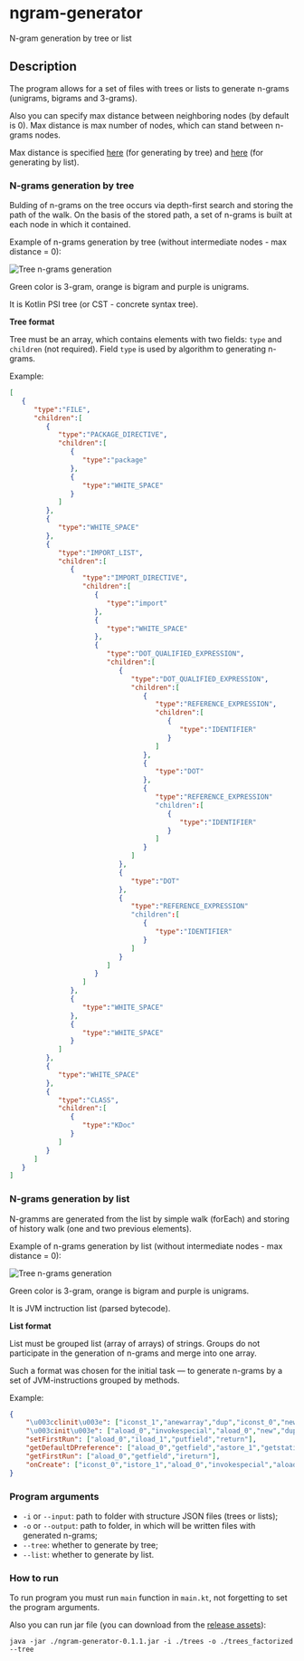 # ngram-generator
N-gram generation by tree or list

## Description

The program allows for a set of files with trees or lists to generate n-grams (unigrams, bigrams and 3-grams).

Also you can specify max distance between neighboring nodes (by default is 0). Max distance is max number of nodes, which can stand between n-grams nodes.

Max distance is specified [here](https://github.com/PetukhovVictor/ngram-generator/blob/master/src/main/kotlin/org/jetbrains/ngramgenerator/Runner.kt#L22) (for generating by tree) and [here](https://github.com/PetukhovVictor/ngram-generator/blob/master/src/main/kotlin/org/jetbrains/ngramgenerator/Runner.kt#L41) (for generating by list).

### N-grams generation by tree

Bulding of n-grams on the tree occurs via depth-first search and storing the path of the walk. On the basis of the stored path, a set of n-grams is built at each node in which it contained.

Example of n-grams generation by tree (without intermediate nodes - max distance = 0):

![Tree n-grams generation](https://github.com/PetukhovVictor/ngram-generator/raw/master/images/tree_ngrams.png)

Green color is 3-gram, orange is bigram and purple is unigrams.

It is Kotlin PSI tree (or CST - concrete syntax tree).

**Tree format**

Tree must be an array, which contains elements with two fields: `type` and `children` (not required).
Field `type` is used by algorithm to generating n-grams.

Example:
```json
[
   {
      "type":"FILE",
      "children":[
         {
            "type":"PACKAGE_DIRECTIVE",
            "children":[
               {
                  "type":"package"
               },
               {
                  "type":"WHITE_SPACE"
               }
            ]
         },
         {
            "type":"WHITE_SPACE"
         },
         {
            "type":"IMPORT_LIST",
            "children":[
               {
                  "type":"IMPORT_DIRECTIVE",
                  "children":[
                     {
                        "type":"import"
                     },
                     {
                        "type":"WHITE_SPACE"
                     },
                     {
                        "type":"DOT_QUALIFIED_EXPRESSION",
                        "children":[
                           {
                              "type":"DOT_QUALIFIED_EXPRESSION",
                              "children":[
                                 {
                                    "type":"REFERENCE_EXPRESSION",
                                    "children":[
                                       {
                                          "type":"IDENTIFIER"
                                       }
                                    ]
                                 },
                                 {
                                    "type":"DOT"
                                 },
                                 {
                                    "type":"REFERENCE_EXPRESSION"
                                    "children":[
                                       {
                                          "type":"IDENTIFIER"
                                       }
                                    ]
                                 }
                              ]
                           },
                           {
                              "type":"DOT"
                           },
                           {
                              "type":"REFERENCE_EXPRESSION"
                              "children":[
                                 {
                                    "type":"IDENTIFIER"
                                 }
                              ]
                           }
                        ]
                     }
                  ]
               },
               {
                  "type":"WHITE_SPACE"
               },
               {
                  "type":"WHITE_SPACE"
               }
            ]
         },
         {
            "type":"WHITE_SPACE"
         },
         {
            "type":"CLASS",
            "children":[
               {
                  "type":"KDoc"
               }
            ]
         }
      ]
   }
]
```

### N-grams generation by list

N-gramms are generated from the list by simple walk (forEach) and storing of history walk (one and two previous elements).

Example of n-grams generation by list (without intermediate nodes - max distance = 0):

![Tree n-grams generation](https://github.com/PetukhovVictor/ngram-generator/raw/master/images/list_ngrams.png)

Green color is 3-gram, orange is bigram and purple is unigrams.

It is JVM inctruction list (parsed bytecode).

**List format**

List must be grouped list (array of arrays) of strings. Groups do not participate in the generation of n-grams and merge into one array.

Such a format was chosen for the initial task — to generate n-grams by a set of JVM-instructions grouped by methods.

Example:
```json
{
	"\u003cclinit\u003e": ["iconst_1","anewarray","dup","iconst_0","new","dup","ldc","invokestatic","ldc","ldc","invokespecial","invokestatic","checkcast","aastore","putstatic","new","dup","aconst_null","invokespecial","putstatic","return"],
	"\u003cinit\u003e": ["aload_0","invokespecial","aload_0","new","dup","aload_0","invokespecial","checkcast","invokestatic","putfield","return"],
	"setFirstRun": ["aload_0","iload_1","putfield","return"],
	"getDefaultDPreference": ["aload_0","getfield","astore_1","getstatic","iconst_0","aaload","astore_2","aload_1","invokeinterface","checkcast","areturn"],
	"getFirstRun": ["aload_0","getfield","ireturn"],
	"onCreate": ["iconst_0","istore_1","aload_0","invokespecial","aload_0","invokestatic","astore_2","aload_2","ldc","invokestatic","aload_2","ldc","iconst_0","invokeinterface","bipush","if_icmpeq","iconst_1","istore_1","aload_0","iload_1","putfield","aload_0","getfield","ifeq","aload_0","invokestatic","astore_2","aload_2","ldc","invokestatic","aload_2","invokeinterface","ldc","bipush","invokeinterface","invokeinterface","getstatic","aload_0","invokevirtual","return"]
}
```

### Program arguments

* `-i` or `--input`: path to folder with structure JSON files (trees or lists);
* `-o` or `--output`: path to folder, in which will be written files with generated n-grams;
* `--tree`: whether to generate by tree;
* `--list`: whether to generate by list.

### How to run

To run program you must run `main` function in `main.kt`, not forgetting to set the program arguments.

Also you can run jar file (you can download from the [release assets](https://github.com/PetukhovVictor/ngram-generator/releases)):
```
java -jar ./ngram-generator-0.1.1.jar -i ./trees -o ./trees_factorized --tree
```
